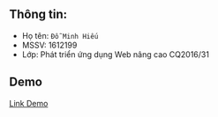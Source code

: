 ## Thông tin:
- Họ tên: `Đỗ Minh Hiếu`
- MSSV: 1612199
- Lớp: Phát triển ứng dụng Web nâng cao CQ2016/31

## Demo
[Link Demo](https://hcmusproject.github.io/caro/)